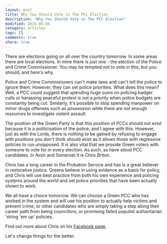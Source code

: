 ```yaml
---
layout: post
title: Why You Should Vote in The PCC Election
description: "Why You Should Vote in The PCC Election"
modified: 2016-05-04
category: articles
tags: []
comments: true
share: true
---
```


There are elections going on all over the country tomorrow. In some areas there are local
elections. In mine there is just one - the election of the Police and Crime Commissioner.
You may be tempted not to vote in this, but you should, and here's why.

Police and Crime Commissioners can't make laws and can't tell the police to ignore them.
However, they can set police priorities. What does this mean? Well, a PCC could suggest
that spending huge sums on policing badger culls or harassing peaceful protest is not
a priority when police budgets are constantly being cut. Similarly, it's possible to stop
spending manpower on minor drugs offenses such as possession while there are not enough
resources to investigate violent assault.

The position of the Green Party is that this position of PCCs should not exist because it
is a politicisation of the police, and I agree with this. However, just as with the Lords,
there is nothing to be gained by refusing to engage with positions you don't think should
exist as it allows those with regressive policies to run unopposed. It is also vital that
we provide Green voters with someone to vote for in every election. As such, as have stood
PCC candidates. In Avon and Somerset it is Chris Briton.

Chris has a long career in the Probation Service and has is a great believer in restorative
justice. Greens believe in using evidence as a basis for policy, and Chris will use best
practice from both his own experience and policing systems around the world and set police
priorities that have been actually shown to work.

We all have a choice tomorrow. We can choose a Green PCC who has worked in the system and
will use his position to actually help victims and prevent crime, or other candidates who
are simply taking a step along their career path from being councillors, or promising
failed populist authoritarian 'string 'em up' policies. 

Find out more about Chris on his <a href="https://www.facebook.com/Chris-Briton-for-PCC-680501915386819/?fref=ts">
Facebook page</a>.

Let's change things for the better.
